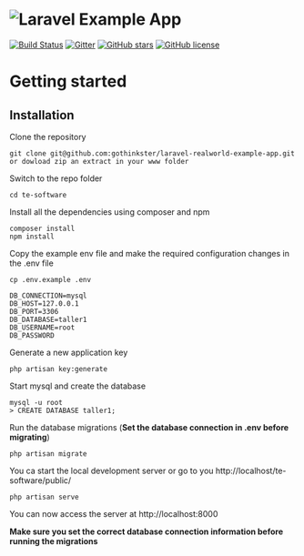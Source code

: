 # ![Laravel Example App](logo.png)

[![Build Status](https://img.shields.io/travis/gothinkster/laravel-realworld-example-app/master.svg)](https://travis-ci.org/gothinkster/laravel-realworld-example-app) [![Gitter](https://img.shields.io/gitter/room/realworld-dev/laravel.svg)](https://gitter.im/realworld-dev/laravel) [![GitHub stars](https://img.shields.io/github/stars/gothinkster/laravel-realworld-example-app.svg)](https://github.com/gothinkster/laravel-realworld-example-app/stargazers) [![GitHub license](https://img.shields.io/github/license/gothinkster/laravel-realworld-example-app.svg)](https://raw.githubusercontent.com/gothinkster/laravel-realworld-example-app/master/LICENSE)
# Getting started

## Installation

Clone the repository

    git clone git@github.com:gothinkster/laravel-realworld-example-app.git
    or dowload zip an extract in your www folder

Switch to the repo folder

    cd te-software

Install all the dependencies using composer and npm

    composer install
    npm install

Copy the example env file and make the required configuration changes in the .env file

    cp .env.example .env

    DB_CONNECTION=mysql
    DB_HOST=127.0.0.1
    DB_PORT=3306
    DB_DATABASE=taller1
    DB_USERNAME=root
    DB_PASSWORD

Generate a new application key

    php artisan key:generate

Start mysql and create the database

    mysql -u root
    > CREATE DATABASE taller1; 

Run the database migrations (**Set the database connection in .env before migrating**)

    php artisan migrate

You ca start the local development server or go to you http://localhost/te-software/public/

    php artisan serve

You can now access the server at http://localhost:8000
    
**Make sure you set the correct database connection information before running the migrations**
